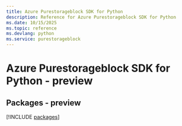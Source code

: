 ```yaml
---
title: Azure Purestorageblock SDK for Python
description: Reference for Azure Purestorageblock SDK for Python
ms.date: 10/15/2025
ms.topic: reference
ms.devlang: python
ms.service: purestorageblock
---
```

# Azure Purestorageblock SDK for Python - preview
## Packages - preview
[!INCLUDE [packages](purestorageblock-index.md)]